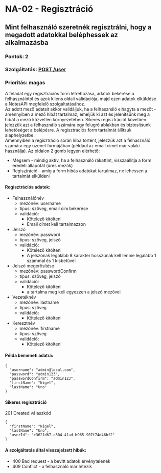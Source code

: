 # NA-02 - Regisztráció

## Mint felhasználó szeretnék regisztrálni, hogy a megadott adatokkal beléphessek az alkalmazásba

### Pontok: 2
### Szolgáltatás: [POST /user](http://localhost:5000/api-doc#/Users/AuthController_register)
### Prioritás: magas

A feladat egy regisztrációs form létrehozása, adatok bekérése a felhasználótól és azok kliens oldali validációja, majd ezen adatok elküldése a NotesAPI megfelelő szolgáltatásához.  
Az adott mező adatait akkor validáljuk, ha a felhasználó elhagyta a mezőt - amennyiben a mező hibát tartalmaz, emeljük ki azt és jelenítsünk meg a hibát a mező közvetlen környezetében.
Sikeres regisztrációt követően jelezzük azt a felhasználó számára egy felugró ablakban és biztosítsunk lehetőséget a belépésre. A regisztrációs form tartalmát állítsuk alaphelyzetbe.  
Amennyiben a regisztráció során hiba történt, jelezzük azt a felhasználó számára egy üzenet formájában (például az email címet már valaki használja).
Az oldalon 2 gomb legyen elérhető:
- Mégsem - mindig aktív, ha a felhasználó rákattint, visszaállítja a form eredeti állapotát (üres mezők)
- Regisztráció - amíg a form hibás adatokat tartalmaz, ne lehessen a tartalmát elküldeni

#### Regisztrációs adatok:
- Felhasználónév
  - mezőnév: username
  - típus: szöveg, email cím bekérése
  - validáció:
    - Kötelező kitölteni
    - Email címet kell tartalmazzon
- Jelszó
  - mezőnév: password
  - típus: szöveg, jelszó
  - validáció:
    - Kötelező kitölteni
    - A jelszónak legalább 8 karakter hosszúnak kell lennie legalább 1 számmal és 1 kisbetűvel
- Jelszó megerősítése
  - mezőnév: passwordConfirm
  - típus: szöveg, jelszó
  - validáció:
    - Kötelező kitölteni
    - a tartalma meg kell egyezzen a jelszó mezővel
- Vezetéknév
  - mezőnév: lastname
  - típus: szöveg
  - validáció:
    - Kötelező kitölteni
- Keresztnév
  - mezőnév: firstname
  - típus: szöveg
  - validáció:
    - Kötelező kitölteni

#### Példa bemeneti adatra:
```
{
  "username": "admin@local.com",
  "password": "admin123",
  "passwordConfirm": "admin123",
  "firstName": "Nigel",
  "lastName": "Uno"
}
```

#### Sikeres regisztráció
201 Created válaszkód
```
{
  "firstName": "Nigel",
  "lastName": "Uno",
  "userId": "c3621d67-c304-41ad-b965-907f74d46bf2"
}
```

#### A szolgáltatás által visszajelzett hibák:
- 400 Bad request - a bevitt adatok érvénytelenek
- 409 Conflict - a felhasználó már létezik